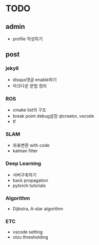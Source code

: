 # TODO

## admin

- profile 작성하기

## post

### jekyll

- disqus댓글 enable하기
- 마크다운 문법 정리

### ROS

- cmake list의 구조
- break point debug설정 qtcreator, vscode
- tf

### SLAM

- 좌표변환 with code
- kalman filter

### Deep Learning

- 서버구축하기
- back propagation
- pytorch tutorials

### Algorithm

- Dijkstra, A-star algorithm

### ETC

- vscode setting
- otzu thresholding
